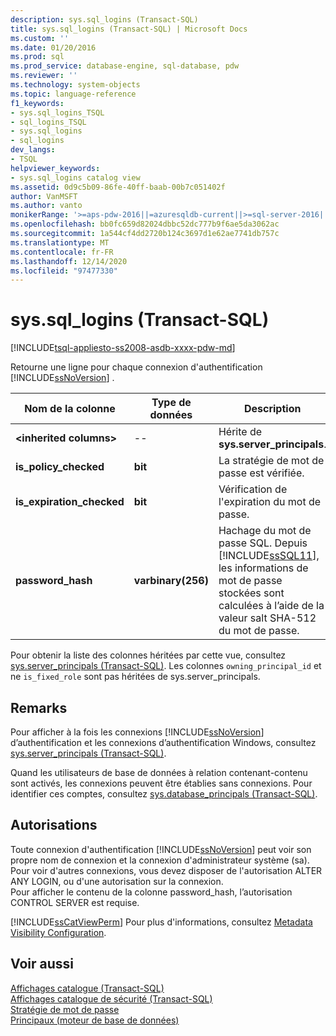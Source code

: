 ```yaml
---
description: sys.sql_logins (Transact-SQL)
title: sys.sql_logins (Transact-SQL) | Microsoft Docs
ms.custom: ''
ms.date: 01/20/2016
ms.prod: sql
ms.prod_service: database-engine, sql-database, pdw
ms.reviewer: ''
ms.technology: system-objects
ms.topic: language-reference
f1_keywords:
- sys.sql_logins_TSQL
- sql_logins_TSQL
- sys.sql_logins
- sql_logins
dev_langs:
- TSQL
helpviewer_keywords:
- sys.sql_logins catalog view
ms.assetid: 0d9c5b09-86fe-40ff-baab-00b7c051402f
author: VanMSFT
ms.author: vanto
monikerRange: '>=aps-pdw-2016||=azuresqldb-current||>=sql-server-2016||>=sql-server-linux-2017||=azuresqldb-mi-current'
ms.openlocfilehash: bb0fc659d82024dbbc52dc777b9f6ae5da3062ac
ms.sourcegitcommit: 1a544cf4dd2720b124c3697d1e62ae7741db757c
ms.translationtype: MT
ms.contentlocale: fr-FR
ms.lasthandoff: 12/14/2020
ms.locfileid: "97477330"
---
```

# <a name="syssql_logins-transact-sql"></a>sys.sql_logins (Transact-SQL)
[!INCLUDE[tsql-appliesto-ss2008-asdb-xxxx-pdw-md](../../includes/tsql-appliesto-ss2008-asdb-xxxx-pdw-md.md)]

  Retourne une ligne pour chaque connexion d'authentification [!INCLUDE[ssNoVersion](../../includes/ssnoversion-md.md)] .  
  
|Nom de la colonne|Type de données|Description|  
|-----------------|---------------|-----------------|  
|**\<inherited columns>**|--|Hérite de **sys.server_principals**.|  
|**is_policy_checked**|**bit**|La stratégie de mot de passe est vérifiée.|  
|**is_expiration_checked**|**bit**|Vérification de l'expiration du mot de passe.|  
|**password_hash**|**varbinary(256)**|Hachage du mot de passe SQL. Depuis [!INCLUDE[ssSQL11](../../includes/sssql11-md.md)], les informations de mot de passe stockées sont calculées à l’aide de la valeur salt SHA-512 du mot de passe.|  
  
 Pour obtenir la liste des colonnes héritées par cette vue, consultez [sys.server_principals &#40;Transact-SQL&#41;](../../relational-databases/system-catalog-views/sys-server-principals-transact-sql.md). Les colonnes `owning_principal_id` et ne `is_fixed_role` sont pas héritées de sys.server_principals.
  
## <a name="remarks"></a>Remarks  
 Pour afficher à la fois les connexions [!INCLUDE[ssNoVersion](../../includes/ssnoversion-md.md)] d’authentification et les connexions d’authentification Windows, consultez [sys.server_principals &#40;Transact-SQL&#41;](../../relational-databases/system-catalog-views/sys-server-principals-transact-sql.md).  
  
 Quand les utilisateurs de base de données à relation contenant-contenu sont activés, les connexions peuvent être établies sans connexions. Pour identifier ces comptes, consultez  [sys.database_principals &#40;Transact-SQL&#41;](../../relational-databases/system-catalog-views/sys-database-principals-transact-sql.md).  
  
## <a name="permissions"></a>Autorisations  
 Toute connexion d'authentification [!INCLUDE[ssNoVersion](../../includes/ssnoversion-md.md)] peut voir son propre nom de connexion et la connexion d'administrateur système (sa). Pour voir d'autres connexions, vous devez disposer de l'autorisation ALTER ANY LOGIN, ou d'une autorisation sur la connexion.  
 Pour afficher le contenu de la colonne password_hash, l’autorisation CONTROL SERVER est requise.
  
 [!INCLUDE[ssCatViewPerm](../../includes/sscatviewperm-md.md)] Pour plus d'informations, consultez [Metadata Visibility Configuration](../../relational-databases/security/metadata-visibility-configuration.md).  
  
## <a name="see-also"></a>Voir aussi  
 [Affichages catalogue &#40;Transact-SQL&#41;](../../relational-databases/system-catalog-views/catalog-views-transact-sql.md)   
 [Affichages catalogue de sécurité &#40;Transact-SQL&#41;](../../relational-databases/system-catalog-views/security-catalog-views-transact-sql.md)   
 [Stratégie de mot de passe](../../relational-databases/security/password-policy.md)   
 [Principaux &#40;moteur de base de données&#41;](../../relational-databases/security/authentication-access/principals-database-engine.md)  
  
  

